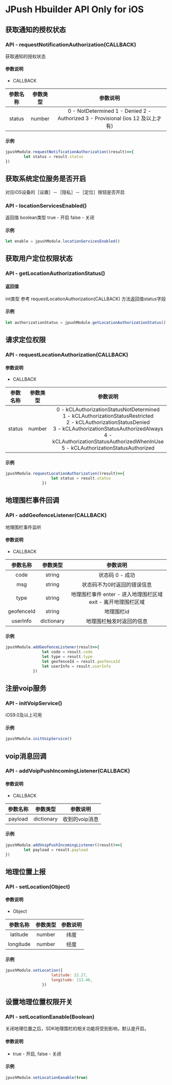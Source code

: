 # JPush Hbuilder API Only for iOS

## 获取通知的授权状态 
### API - requestNotificationAuthorization(CALLBACK)
获取通知的授权状态

#### 参数说明

- CALLBACK

|参数名称|参数类型|参数说明|
|:-----:|:----:|:-----:|
|status|number|0 - NotDetermined 1 - Denied 2 - Authorized 3 - Provisional (ios 12 及以上才有)|

#### 示例
```javascript
jpushModule.requestNotificationAuthorization((result)=>{
		let status = result.status
})
```


## 获取系统定位服务是否开启

对应iOS设备的［设置］－［隐私］－［定位］按钮是否开启

### API - locationServicesEnabled()
返回值 boolean类型 true - 开启 false - 关闭

#### 示例

```javascript
let enable = jpushModule.locationServicesEnabled()
```

## 获取用户定位权限状态

### API - getLocationAuthorizationStatus()

#### 返回值
int类型 
参考 requestLocationAuthorization(CALLBACK) 方法返回值status字段

#### 示例

```javascript
let authorizationStatus = jpushModule.getLocationAuthorizationStatus()
```

## 请求定位权限 

### API - requestLocationAuthorization(CALLBACK)

#### 参数说明
- CALLBACK

|参数名称|参数类型|参数说明|
|:-----:|:----:|:-----:|
|status|number|0 - kCLAuthorizationStatusNotDetermined <br>1 - kCLAuthorizationStatusRestricted <br>2 - kCLAuthorizationStatusDenied <br>3 - kCLAuthorizationStatusAuthorizedAlways <br>4 - kCLAuthorizationStatusAuthorizedWhenInUse <br>5 - kCLAuthorizationStatusAuthorized|

#### 示例

```javascript
jpushModule.requestLocationAuthorization((result)=>{
					let status = result.status
				})
```

## 地理围栏事件回调

###  API - addGeofenceListener(CALLBACK)
地理围栏事件监听

#### 参数说明

- CALLBACK

|参数名称|参数类型|参数说明|
|:-----:|:----:|:-----:|
|code|string|状态码 0 - 成功|
|msg|string|状态码不为0时返回的错误信息|
|type|string|地理围栏事件 enter - 进入地理围栏区域 exit - 离开地理围栏区域|
|geofenceId|string|地理围栏id|
|userInfo|dictionary|地理围栏触发时返回的信息|

#### 示例
```javascript
jpushModule.addGeofenceListener(result=>{
				let code = result.code
				let type = result.type
				let geofenceId = result.geofenceId
				let userInfo = result.userInfo
			})
```


## 注册voip服务

### API - initVoipService()

iOS9.0及以上可用

#### 示例
```javascript
jpushModule.initVoipService()
```

## voip消息回调

### API - addVoipPushIncomingListener(CALLBACK)

#### 参数说明

- CALLBACK

|参数名称|参数类型|参数说明|
|:-----:|:----:|:-----:|
|payload|dictionary|收到的voip消息|

#### 示例
```javascript
jpushModule.addVoipPushIncomingListener((result)=>{
		let payload = result.payload
})
```


## 地理位置上报

### API - setLocation(Object)

#### 参数说明

- Object

|参数名称|参数类型|参数说明|
|:-----:|:----:|:-----:|
|latitude|number|纬度|
|longitude|number|经度|


#### 示例
```javascript
jpushModule.setLocation({
					latitude: 22.27,
					longitude: 113.46,
				})
```

## 设置地理位置权限开关

### API - setLocationEanable(Boolean)
关闭地理位置之后，SDK地理围栏的相关功能将受到影响，默认是开启。

#### 参数说明

- true - 开启, false - 关闭

#### 示例
```javascript
jpushModule.setLocationEanable(true)
```


